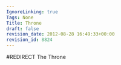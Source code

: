 ```yaml
---
IgnoreLinking: true
Tags: None
Title: Throne
draft: false
revision_date: 2012-08-28 16:49:33+00:00
revision_id: 8824
---
```


#REDIRECT The Throne
